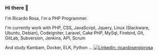 ### Hi there 👋

I'm Ricardo Rosa, I'm a PHP Programmer.
<!--
**ricardosergio81/ricardosergio81** is a ✨ _special_ ✨ repository because its `README.md` (this file) appears on your GitHub profile.

Here are some ideas to get you started:

- 🔭 I’m currently working on ...
- 🌱 I’m currently learning ...
- 👯 I’m looking to collaborate on ...
- 🤔 I’m looking for help with ...
- 💬 Ask me about ...
- 📫 How to reach me: ...
- 😄 Pronouns: ...
- ⚡ Fun fact: ...
-->

I'm currently work with
PHP, CSS, JavaScript, Jquery, Linux (Slackware, Ubuntu, Debian), Codeigniter, Laravel, Cake PHP, MySql, Firebird, Git, GitLab, Subversion, Jenkins, API, Scrum

And study
Kambam, Docker, ELK, Python ...
[![Linkedin: ricardosergiorosa](https://img.shields.io/badge/LinkedIn-blue?style=flat&logo=linkedin&labelColor=blue&link=https://www.linkedin.com/in/ricardosergiorosa/)](https://www.linkedin.com/in/ricardosergiorosa/)
 
